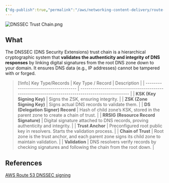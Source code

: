 ```yaml
---
{"dg-publish":true,"permalink":"/aws/networking-content-delivery/route-53/dnssec-trust-chain/","title":"DNSSEC Trust Chain"}
---
```


![DNSSEC Trust Chain.png](/img/user/aws/Networking-Content-Delivery/Route%2053/excalidraw/DNSSEC%20Trust%20Chain.png)
## What
The DNSSEC (DNS Security Extensions) trust chain is a hierarchical cryptographic system that **validates the authenticity and integrity of DNS responses** by linking digital signatures from the root DNS zone down to your domain. It ensures DNS data (e.g., IP addresses) cannot be tampered with or forged.

>[!info] Key Type/Records
>| Key Type / Record                     | Description                                                                                      |
| ------------------------------------- | ------------------------------------------------------------------------------------------------ |
| **KSK (Key Signing Key)**             | Signs the ZSK, ensuring integrity.                                                               |
| **ZSK (Zone Signing Key)**            | Signs actual DNS records to validate them.                                                       |
| **DS (Delegation Signer) Record**     | Hash of child zone’s KSK, stored in the parent zone to create a chain of trust.                  |
| **RRSIG (Resource Record Signature)** | Digital signature attached to DNS records, proving authenticity and integrity.                          |
| **Trust Anchor** | Preconfigured root public key in resolvers. Starts the validation process. |
| **Chain of Trust**                    | Root zone is the trust anchor, and each parent zone signs its child zone to maintain validation. |
| **Validation**                        | DNS resolvers verify records by checking signatures and following the chain from the root down.  |


## References
[AWS Route 53 DNSSEC signing](https://docs.aws.amazon.com/Route53/latest/DeveloperGuide/dns-configuring-dnssec.html)